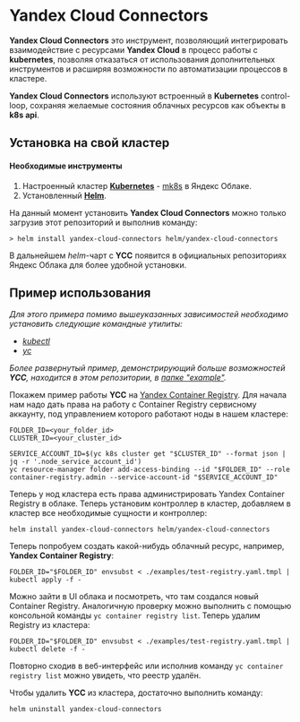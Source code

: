 # Yandex Cloud Connectors

**Yandex Cloud Connectors** это инструмент, позволяющий интегрировать взаимодействие с ресурсами **Yandex Cloud** 
в процесс работы с **kubernetes**, позволяя отказаться от использования дополнительных инструментов и расширяя возможности
по автоматизации процессов в кластере.

**Yandex Cloud Connectors** используют встроенный в **Kubernetes** control-loop, сохраняя желаемые состояния
облачных ресурсов как объекты в **k8s api**.

## Установка на свой кластер

#### Необходимые инструменты
1. Настроенный кластер [**Kubernetes**](https://kubernetes.io) - [mk8s](https://cloud.yandex.ru/services/managed-kubernetes) в Яндекс Облаке.
2. Установленный [__Helm__](https://helm.sh).

На данный момент установить **Yandex Cloud Connectors** можно только загрузив этот репозиторий и выполнив команду:

```shell
> helm install yandex-cloud-connectors helm/yandex-cloud-connectors
```

В дальнейшем *helm*-чарт с **YCC** появится в официальных репозиториях Яндекс Облака для более удобной установки.

## Пример использования

*Для этого примера помимо вышеуказанных зависимостей необходимо установить следующие командные утилиты:*
* [*kubectl*](https://kubernetes.io/ru/docs/reference/kubectl/overview)
* [*yc*](https://cloud.yandex.ru/docs/cli/quickstart)

_Более развернутый пример, демонстрирующий больше возможностей **YCC**, находится в этом репозитории, в [папке "example"](./example)._

Покажем пример работы **YCC** на [Yandex Container Registry](https://cloud.yandex.ru/services/container-registry).
Для начала нам надо дать права на работу с Container Registry сервисному аккаунту,
под управлением которого работают ноды в нашем кластере:

```shell
FOLDER_ID=<your_folder_id>
CLUSTER_ID=<your_cluster_id>

SERVICE_ACCOUNT_ID=$(yc k8s cluster get "$CLUSTER_ID" --format json | jq -r '.node_service_account_id')
yc resource-manager folder add-access-binding --id "$FOLDER_ID" --role container-registry.admin --service-account-id "$SERVICE_ACCOUNT_ID"
```

Теперь у нод кластера есть права администрировать Yandex Container Registry в облаке. Теперь установим контроллер в кластер, добавляем в кластер все необходимые сущности и контроллер:

```shell
helm install yandex-cloud-connectors helm/yandex-cloud-connectors
```

Теперь попробуем создать какой-нибудь облачный ресурс, например, **Yandex Container Registry**:

```shell
FOLDER_ID="$FOLDER_ID" envsubst < ./examples/test-registry.yaml.tmpl | kubectl apply -f -
```

Можно зайти в UI облака и посмотреть, что там создался новый Container Registry. Аналогичную проверку можно выполнить
с помощью консольной команды `yc container registry list`. Теперь удалим Registry из кластера:

```shell
FOLDER_ID="$FOLDER_ID" envsubst < ./examples/test-registry.yaml.tmpl | kubectl delete -f -
```

Повторно сходив в веб-интерфейс или исполнив команду `yc container registry list` можно увидеть, что реестр удалён.

Чтобы удалить **YCC** из кластера, достаточно выполнить команду:

```shell
helm uninstall yandex-cloud-connectors
```

